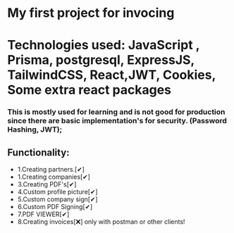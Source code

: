 # My first project for invocing

# Technologies used: JavaScript , Prisma, postgresql, ExpressJS, TailwindCSS, React,JWT, Cookies, Some extra react packages

### This is mostly used for learning and is not good for production since there are basic implementation's for security. (Password Hashing, JWT);


## Functionality:
- 1.Creating partners.[✔]
- 1.Creating companies[✔]
- 3.Creating PDF's[✔]
- 4.Custom profile picture[✔]
- 5.Custom company sign[✔]
- 6.Custom PDF Signing[✔]
- 7.PDF VIEWER[✔]
- 8.Creating invoices[❌] only with postman or other clients! 
